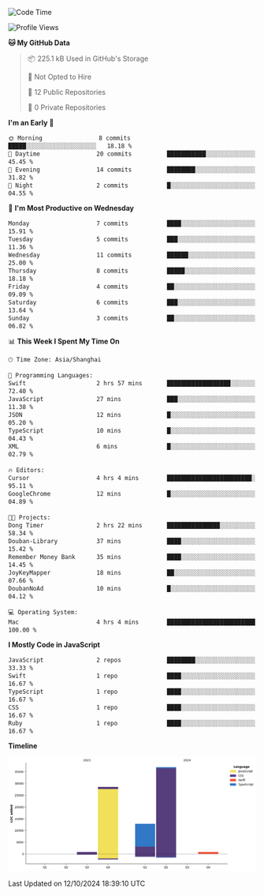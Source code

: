 <!--
**PascalDai/PascalDai** is a ✨ _special_ ✨ repository because its `README.md` (this file) appears on your GitHub profile.

Here are some ideas to get you started:

- 🔭 I’m currently working on ...
- 🌱 I’m currently learning ...
- 👯 I’m looking to collaborate on ...
- 🤔 I’m looking for help with ...
- 💬 Ask me about ...
- 📫 How to reach me: ...
- 😄 Pronouns: ...
- ⚡ Fun fact: ...
-->

<!--START_SECTION:waka-->
![Code Time](http://img.shields.io/badge/Code%20Time-613%20hrs%2019%20mins-blue)

![Profile Views](http://img.shields.io/badge/Profile%20Views-1-blue)

**🐱 My GitHub Data** 

> 📦 225.1 kB Used in GitHub's Storage 
 > 
> 🚫 Not Opted to Hire
 > 
> 📜 12 Public Repositories 
 > 
> 🔑 0 Private Repositories 
 > 
**I'm an Early 🐤** 

```text
🌞 Morning                8 commits           █████░░░░░░░░░░░░░░░░░░░░   18.18 % 
🌆 Daytime                20 commits          ███████████░░░░░░░░░░░░░░   45.45 % 
🌃 Evening                14 commits          ████████░░░░░░░░░░░░░░░░░   31.82 % 
🌙 Night                  2 commits           █░░░░░░░░░░░░░░░░░░░░░░░░   04.55 % 
```
📅 **I'm Most Productive on Wednesday** 

```text
Monday                   7 commits           ████░░░░░░░░░░░░░░░░░░░░░   15.91 % 
Tuesday                  5 commits           ███░░░░░░░░░░░░░░░░░░░░░░   11.36 % 
Wednesday                11 commits          ██████░░░░░░░░░░░░░░░░░░░   25.00 % 
Thursday                 8 commits           █████░░░░░░░░░░░░░░░░░░░░   18.18 % 
Friday                   4 commits           ██░░░░░░░░░░░░░░░░░░░░░░░   09.09 % 
Saturday                 6 commits           ███░░░░░░░░░░░░░░░░░░░░░░   13.64 % 
Sunday                   3 commits           ██░░░░░░░░░░░░░░░░░░░░░░░   06.82 % 
```


📊 **This Week I Spent My Time On** 

```text
🕑︎ Time Zone: Asia/Shanghai

💬 Programming Languages: 
Swift                    2 hrs 57 mins       ██████████████████░░░░░░░   72.40 % 
JavaScript               27 mins             ███░░░░░░░░░░░░░░░░░░░░░░   11.38 % 
JSON                     12 mins             █░░░░░░░░░░░░░░░░░░░░░░░░   05.20 % 
TypeScript               10 mins             █░░░░░░░░░░░░░░░░░░░░░░░░   04.43 % 
XML                      6 mins              █░░░░░░░░░░░░░░░░░░░░░░░░   02.79 % 

🔥 Editors: 
Cursor                   4 hrs 4 mins        ████████████████████████░   95.11 % 
GoogleChrome             12 mins             █░░░░░░░░░░░░░░░░░░░░░░░░   04.89 % 

🐱‍💻 Projects: 
Dong Timer               2 hrs 22 mins       ███████████████░░░░░░░░░░   58.34 % 
Douban-Library           37 mins             ████░░░░░░░░░░░░░░░░░░░░░   15.42 % 
Remember Money Bank      35 mins             ████░░░░░░░░░░░░░░░░░░░░░   14.45 % 
JoyKeyMapper             18 mins             ██░░░░░░░░░░░░░░░░░░░░░░░   07.66 % 
DoubanNoAd               10 mins             █░░░░░░░░░░░░░░░░░░░░░░░░   04.12 % 

💻 Operating System: 
Mac                      4 hrs 4 mins        █████████████████████████   100.00 % 
```

**I Mostly Code in JavaScript** 

```text
JavaScript               2 repos             ████████░░░░░░░░░░░░░░░░░   33.33 % 
Swift                    1 repo              ████░░░░░░░░░░░░░░░░░░░░░   16.67 % 
TypeScript               1 repo              ████░░░░░░░░░░░░░░░░░░░░░   16.67 % 
CSS                      1 repo              ████░░░░░░░░░░░░░░░░░░░░░   16.67 % 
Ruby                     1 repo              ████░░░░░░░░░░░░░░░░░░░░░   16.67 % 
```



**Timeline**

![Lines of Code chart](https://raw.githubusercontent.com/PascalDai/PascalDai/main/assets/bar_graph.png)


 Last Updated on 12/10/2024 18:39:10 UTC
<!--END_SECTION:waka-->
